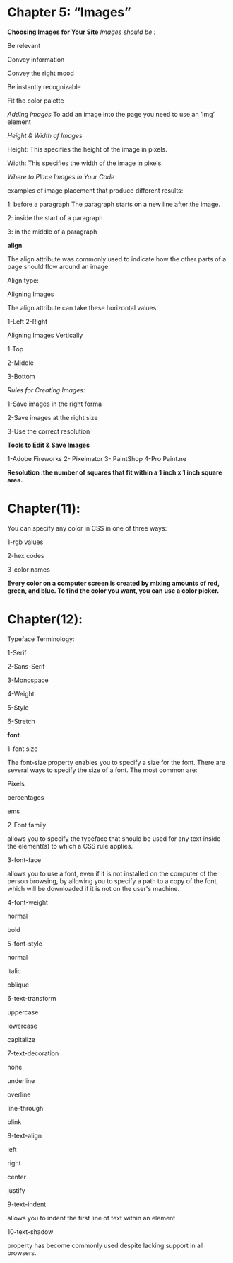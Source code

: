 # Chapter 5: “Images”

**Choosing Images for Your Site**
*Images should be :*

Be relevant 

Convey information

 Convey the right mood

 Be instantly recognizable

 Fit the color palette

*Adding Images*
To add an image into the page you need to use an ’img’ element

*Height & Width of Images*

Height: This specifies the height of the image in pixels.

Width: This specifies the width of the image in pixels.

*Where to Place Images in Your Code*

examples of image placement that produce different results:

1: before a paragraph The paragraph starts on a new line after the image.

2: inside the start of a paragraph

3: in the middle of a paragraph

**align**

The align attribute was commonly used to indicate how the other parts of a page should flow around an image

Align type:

Aligning Images 

The align attribute can take these horizontal values:

1-Left
2-Right

Aligning Images Vertically

1-Top

2-Middle

3-Bottom

*Rules for Creating Images:*

1-Save images in the right forma

2-Save images at the right size

3-Use the correct resolution

**Tools to Edit & Save Images**

1-Adobe Fireworks
2- Pixelmator
3- PaintShop 
4-Pro Paint.ne


**Resolution :the number of squares that fit within a 1 inch x 1 inch square area.**


# Chapter(11):

You can specify any color in CSS in one of three ways:

1-rgb values

2-hex codes

3-color names



**Every color on a computer screen is created by mixing amounts of red, green, and blue. To find the color you want, you can use a color picker.**



# Chapter(12):

Typeface Terminology:

1-Serif

2-Sans-Serif

3-Monospace

4-Weight

5-Style

6-Stretch

**font**

1-font size

The font-size property enables you to specify a size for the font.
There are several ways to specify the size of a font. The most common are:

Pixels

percentages 

ems

2-Font family

  allows you to specify the typeface that should be used for any text inside the element(s)    to    which a CSS rule applies.

3-font-face

allows you to use a font, even if it is not installed on the computer of the person browsing, by allowing you to specify a path to a copy of the font, which will be downloaded if it is not on the user's machine.

4-font-weight

normal

bold

5-font-style

normal

italic

oblique

6-text-transform

uppercase

lowercase

capitalize

7-text-decoration

none

underline

overline

line-through

blink

8-text-align

left

right

center

justify

9-text-indent

allows you to indent the first line of text within an element

10-text-shadow

property has become commonly used despite lacking support in all browsers.
